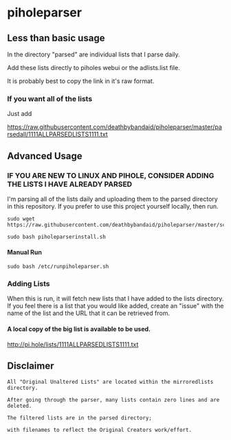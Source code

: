 # piholeparser

## Less than basic usage

In the directory "parsed" are individual lists that I parse daily.

Add these lists directly to piholes webui or the adlists.list file.

It is probably best to copy the link in it's raw format.


### If you want all of the lists

Just add
 
https://raw.githubusercontent.com/deathbybandaid/piholeparser/master/parsedall/1111ALLPARSEDLISTS1111.txt

## Advanced Usage

### IF YOU ARE NEW TO LINUX AND PIHOLE, CONSIDER ADDING THE LISTS I HAVE ALREADY PARSED

I'm parsing all of the lists daily and uploading them to the parsed directory in this repository. If you prefer to use this project yourself locally, then run.

    sudo wget https://raw.githubusercontent.com/deathbybandaid/piholeparser/master/scripts/piholeparserinstall.sh

    sudo bash piholeparserinstall.sh
    

#### Manual Run

    sudo bash /etc/runpiholeparser.sh


### Adding Lists

When this is run, it will fetch new lists that I have added to the lists directory. If you feel there is a list that you would like added, create an "issue" with the name of the list and the URL that it can be retrieved from.

#### A local copy of the big list is available to be used.

http://pi.hole/lists/1111ALLPARSEDLISTS1111.txt


## Disclaimer

    All "Original Unaltered Lists" are located within the mirroredlists directory.

    After going through the parser, many lists contain zero lines and are deleted.

    The filtered lists are in the parsed directory;
    
    with filenames to reflect the Original Creators work/effort.
